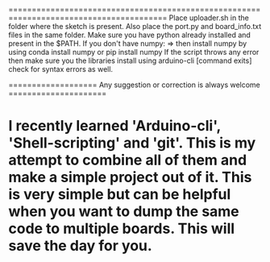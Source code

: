 

========================================================================================
Place uploader.sh in the folder where the sketch is present.
Also place the port.py and board_info.txt files in the same folder. 
Make sure you have python already installed and present in the $PATH.
If you don't have numpy: => then install numpy by using
	conda install numpy
		or
	pip install numpy 
If the script throws any error then make sure you the libraries install using arduino-cli [command exits]
check for syntax errors as well. 

=================== Any suggestion or correction is always welcome =====================

I recently learned 'Arduino-cli', 'Shell-scripting' and 'git'. This is my attempt to
combine all of them and make a simple project out of it. This is very simple but can
be helpful when you want to dump the same code to multiple boards. This will save 
the day for you. 
========================================================================================
